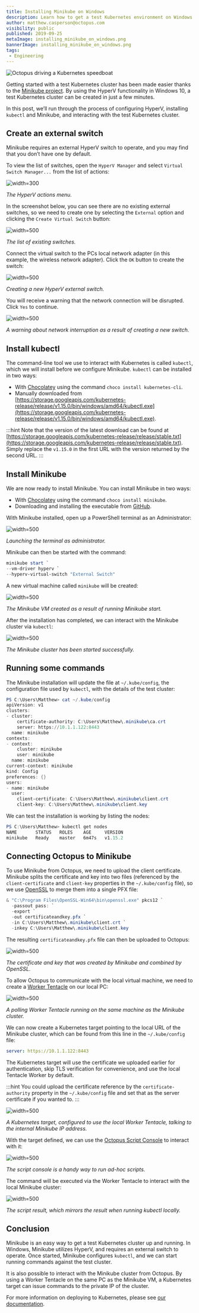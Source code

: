 ```yaml
---
title: Installing Minikube on Windows
description: Learn how to get a test Kubernetes environment on Windows with Minikube
author: matthew.casperson@octopus.com
visibility: public
published: 2019-09-25
metaImage: installing_minikube_on_windows.png
bannerImage: installing_minikube_on_windows.png
tags:
 - Engineering
---
```


![Octopus driving a Kubernetes speedboat](installing_minikube_on_windows.png)

Getting started with a test Kubernetes cluster has been made easier thanks to the [Minikube project](https://kubernetes.io/docs/tasks/tools/install-minikube/). By using the HyperV functionality in Windows 10, a test Kubernetes cluster can be created in just a few minutes.

In this post, we’ll run through the process of configuring HyperV, installing `kubectl` and Minikube, and interacting with the test Kubernetes cluster.

## Create an external switch

Minikube requires an external HyperV switch to operate, and you may find that you don’t have one by default.

To view the list of switches, open the `HyperV Manager` and select `Virtual Switch Manager...` from the list of actions:

![](hyperv-actions-01.png "width=300")

*The HyperV actions menu.*

In the screenshot below, you can see there are no existing external switches, so we need to create one by selecting the `External` option and clicking the `Create Virtual Switch` button:

![](create-virtual-switch.png "width=500")

*The list of existing switches.*

Connect the virtual switch to the PCs local network adapter (in this example, the wireless network adapter). Click the `OK` button to create the switch:

![](vswitch.png "width=500")

*Creating a new HyperV external switch.*

You will receive a warning that the network connection will be disrupted. Click `Yes` to continue.

![](warning.png "width=500")

*A warning about network interruption as a result of creating a new switch.*

## Install kubectl

The command-line tool we use to interact with Kubernetes is called `kubectl`, which we will install before we configure Minikube. `kubectl` can be installed in two ways:

* With [Chocolatey](https://chocolatey.org/packages/kubernetes-cli) using the command `choco install kubernetes-cli`.
* Manually downloaded from [https://storage.googleapis.com/kubernetes-release/release/v1.15.0/bin/windows/amd64/kubectl.exe](https://storage.googleapis.com/kubernetes-release/release/v1.15.0/bin/windows/amd64/kubectl.exe).

:::hint
Note that the version of the latest download can be found at [https://storage.googleapis.com/kubernetes-release/release/stable.txt](https://storage.googleapis.com/kubernetes-release/release/stable.txt). Simply replace the `v1.15.0` in the first URL with the version returned by the second URL.
:::

## Install Minikube

We are now ready to install Minikube. You can install Minikube in two ways:

* With [Chocolatey](https://chocolatey.org/packages/Minikube) using the command `choco install minikube`.
* Downloading and installing the executable from [GitHub](https://github.com/kubernetes/minikube/releases/latest/download/minikube-installer.exe).

With Minikube installed, open up a PowerShell terminal as an Administrator:

![](run-as-administrator.png "width=500")

*Launching the terminal as administrator.*

Minikube can then be started with the command:

```PowerShell
minikube start `
--vm-driver hyperv `
--hyperv-virtual-switch "External Switch"
```

A new virtual machine called `minikube` will be created:

![](minikube-vm.png "width=500")

*The Minikube VM created as a result of running Minikube start.*

After the installation has completed, we can interact with the Minikube cluster via `kubectl`:

![](minikube-start.png "width=500")

*The Minikube cluster has been started successfully.*

## Running some commands

The Minikube installation will update the file at `~/.kube/config`, the configuration file used by `kubectl`, with the details of the test cluster:

```PowerShell
PS C:\Users\Matthew> cat ~/.kube/config
apiVersion: v1
clusters:
- cluster:
    certificate-authority: C:\Users\Matthew\.minikube\ca.crt
    server: https://10.1.1.122:8443
  name: minikube
contexts:
- context:
    cluster: minikube
    user: minikube
  name: minikube
current-context: minikube
kind: Config
preferences: {}
users:
- name: minikube
  user:
    client-certificate: C:\Users\Matthew\.minikube\client.crt
    client-key: C:\Users\Matthew\.minikube\client.key
```

We can test the installation is working by listing the nodes:

```PowerShell
PS C:\Users\Matthew> kubectl get nodes
NAME       STATUS   ROLES    AGE     VERSION
minikube   Ready    master   6m47s   v1.15.2
```

## Connecting Octopus to Minikube

To use Minikube from Octopus, we need to upload the client certificate. Minikube splits the certificate and key into two files (referenced by the `client-certificate` and `client-key` properties in the `~/.kube/config` file), so we use [OpenSSL](https://slproweb.com/products/Win32OpenSSL.html) to merge them into a single PFX file:

```PowerShell
& "C:\Program Files\OpenSSL-Win64\bin\openssl.exe" pkcs12 `
  -passout pass: `
  -export `
  -out certificateandkey.pfx `
  -in C:\Users\Matthew\.minikube\client.crt `
  -inkey C:\Users\Matthew\.minikube\client.key
```

The resulting `certificateandkey.pfx` file can then be uploaded to Octopus:

![](certificate.png "width=500")

*The certificate and key that was created by Minikube and combined by OpenSSL.*

To allow Octopus to communicate with the local virtual machine, we need to create a [Worker Tentacle](https://octopus.com/docs/infrastructure/workers) on our local PC:

![](worker.png "width=500")

*A polling Worker Tentacle running on the same machine as the Minikube cluster.*

We can now create a Kubernetes target pointing to the local URL of the Minikube cluster, which can be found from this line in the `~/.kube/config` file:

```YAML
server: https://10.1.1.122:8443
```

The Kubernetes target will use the certificate we uploaded earlier for authentication, skip TLS verification for convenience, and use the local Tentacle Worker by default.

:::hint
You could upload the certificate reference by the `certificate-authority` property in the `~/.kube/config` file and set that as the server certificate if you wanted to.
:::

![](k8s-target.png "width=500")

*A Kubernetes target, configured to use the local Worker Tentacle, talking to the internal Minikube IP address.*

With the target defined, we can use the [Octopus Script Console](https://octopus.com/docs/administration/managing-infrastructure/script-console) to interact with it:

![](script-console.png "width=500")

*The script console is a handy way to run ad-hoc scripts.*

The command will be executed via the Worker Tentacle to interact with the local Minikube cluster:

![](script-result.png "width=500")

*The script result, which mirrors the result when running kubectl locally.*

## Conclusion

Minikube is an easy way to get a test Kubernetes cluster up and running. In Windows, Minikube utilizes HyperV, and requires an external switch to operate. Once started, Minikube configures `kubectl`, and we can start running commands against the test cluster.

It is also possible to interact with the Minikube cluster from Octopus. By using a Worker Tentacle on the same PC as the Minikube VM, a Kubernetes target can issue commands to the private IP of the cluster.

For more information on deploying to Kubernetes, please see [our documentation](https://octopus.com/docs/deployment-examples/kubernetes-deployments).
